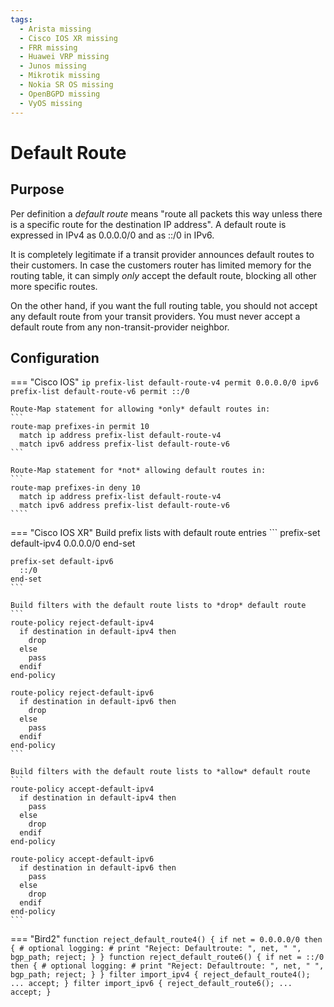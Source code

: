 ```yaml
---
tags:
  - Arista missing
  - Cisco IOS XR missing
  - FRR missing
  - Huawei VRP missing
  - Junos missing
  - Mikrotik missing
  - Nokia SR OS missing
  - OpenBGPD missing
  - VyOS missing
---
```



# Default Route

## Purpose

Per definition a *default route* means "route all packets this way unless there is a specific route for the destination IP address". A default route is expressed in IPv4 as 0.0.0.0/0 and as ::/0 in IPv6.

It is completely legitimate if a transit provider announces default routes to their customers. In case the customers router has limited memory for the routing table, it can simply *only* accept the default route, blocking all other more specific routes.

On the other hand, if you want the full routing table, you should not accept any default route from your transit providers. You must never accept a default route from any non-transit-provider neighbor.

## Configuration

=== "Cisco IOS"
    ```
    ip prefix-list default-route-v4 permit 0.0.0.0/0
    ipv6 prefix-list default-route-v6 permit ::/0
    ```

    Route-Map statement for allowing *only* default routes in:
    ```
    route-map prefixes-in permit 10
      match ip address prefix-list default-route-v4
      match ipv6 address prefix-list default-route-v6
    ```

    Route-Map statement for *not* allowing default routes in:
    ```
    route-map prefixes-in deny 10
      match ip address prefix-list default-route-v4
      match ipv6 address prefix-list default-route-v6
    ````

=== "Cisco IOS XR"
    Build prefix lists with default route entries
    ```
    prefix-set default-ipv4
      0.0.0.0/0
    end-set

    prefix-set default-ipv6
      ::/0
    end-set
    ```

    Build filters with the default route lists to *drop* default route
    ```
    route-policy reject-default-ipv4
      if destination in default-ipv4 then
        drop
      else
        pass
      endif
    end-policy

    route-policy reject-default-ipv6
      if destination in default-ipv6 then
        drop
      else
        pass
      endif
    end-policy
    ```

    Build filters with the default route lists to *allow* default route
    ```
    route-policy accept-default-ipv4
      if destination in default-ipv4 then
        pass
      else
        drop
      endif
    end-policy

    route-policy accept-default-ipv6
      if destination in default-ipv6 then
        pass
      else
        drop
      endif
    end-policy
    ```
    
=== "Bird2"
    ```
    function reject_default_route4()
    {
      if net = 0.0.0.0/0 then {
        # optional logging:
        # print "Reject: Defaultroute: ", net, " ", bgp_path;
        reject;
      }
    }
    function reject_default_route6()
    {
      if net = ::/0 then {
        # optional logging:
        # print "Reject: Defaultroute: ", net, " ", bgp_path;
        reject;
      }
    }
    filter import_ipv4 {
      reject_default_route4();
      ...
      accept;
    }
    filter import_ipv6 {
      reject_default_route6();
      ...
      accept;
    }
    ```
